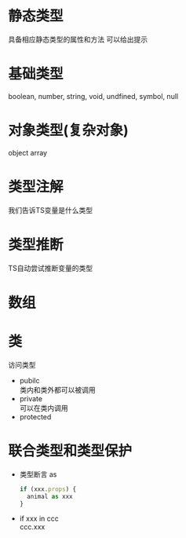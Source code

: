 # 静态类型  
具备相应静态类型的属性和方法 可以给出提示  

# 基础类型  
boolean, number, string, void, undfined, symbol, null
# 对象类型(复杂对象)  
object array  
# 类型注解  
我们告诉TS变量是什么类型  
# 类型推断  
TS自动尝试推断变量的类型  


# 数组  

# 类  
访问类型  
- pubilc  
  类内和类外都可以被调用  
- private  
  可以在类内调用  
- protected  

# 联合类型和类型保护  
- 类型断言 as  
  ``` javascript  
  if (xxx.props) {
    animal as xxx
  }
  ```  
- if xxx in ccc  
  ccc.xxx